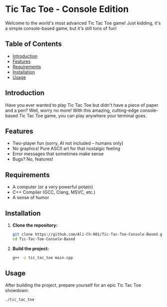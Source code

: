 # Tic Tac Toe - Console Edition

Welcome to the world's most advanced Tic Tac Toe game! Just kidding, it's a simple console-based game, but it's still tons of fun!

## Table of Contents

- [Introduction](#introduction)
- [Features](#features)
- [Requirements](#requirements)
- [Installation](#installation)
- [Usage](#usage)


## Introduction

Have you ever wanted to play Tic Tac Toe but didn't have a piece of paper and a pen? Well, worry no more! With this amazing, cutting-edge console-based Tic Tac Toe game, you can play anywhere your terminal goes.

## Features

- Two-player fun (sorry, AI not included – humans only)
- No graphics! Pure ASCII art for that nostalgic feeling
- Error messages that sometimes make sense
- Bugs? No, features!

## Requirements

- A computer (or a very powerful potato)
- C++ Compiler (GCC, Clang, MSVC, etc.)
- A sense of humor

## Installation

1. **Clone the repository:**

    ```bash
    git clone https://github.com/Ali-Ch-001/Tic-Tac-Toe-Console-Based.git
    cd Tic-Tac-Toe-Console-Based
    ```

2. **Build the project:**

    ```bash
    g++ -o tic_tac_toe main.cpp
    ```

## Usage

After building the project, prepare yourself for an epic Tic Tac Toe showdown:

```bash
./tic_tac_toe
